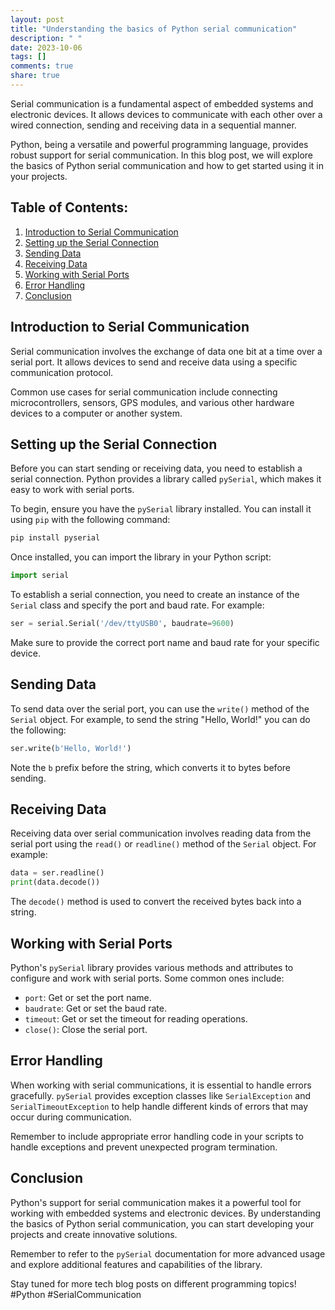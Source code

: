 ```yaml
---
layout: post
title: "Understanding the basics of Python serial communication"
description: " "
date: 2023-10-06
tags: []
comments: true
share: true
---
```


Serial communication is a fundamental aspect of embedded systems and electronic devices. It allows devices to communicate with each other over a wired connection, sending and receiving data in a sequential manner.

Python, being a versatile and powerful programming language, provides robust support for serial communication. In this blog post, we will explore the basics of Python serial communication and how to get started using it in your projects.

## Table of Contents:

1. [Introduction to Serial Communication]()
2. [Setting up the Serial Connection]()
3. [Sending Data]()
4. [Receiving Data]()
5. [Working with Serial Ports]()
6. [Error Handling]()
7. [Conclusion]()

## Introduction to Serial Communication

Serial communication involves the exchange of data one bit at a time over a serial port. It allows devices to send and receive data using a specific communication protocol.

Common use cases for serial communication include connecting microcontrollers, sensors, GPS modules, and various other hardware devices to a computer or another system.

## Setting up the Serial Connection

Before you can start sending or receiving data, you need to establish a serial connection. Python provides a library called `pySerial`, which makes it easy to work with serial ports.

To begin, ensure you have the `pySerial` library installed. You can install it using `pip` with the following command:

```python
pip install pyserial
```

Once installed, you can import the library in your Python script:

```python
import serial
```

To establish a serial connection, you need to create an instance of the `Serial` class and specify the port and baud rate. For example:

```python
ser = serial.Serial('/dev/ttyUSB0', baudrate=9600)
```

Make sure to provide the correct port name and baud rate for your specific device.

## Sending Data

To send data over the serial port, you can use the `write()` method of the `Serial` object. For example, to send the string "Hello, World!" you can do the following:

```python
ser.write(b'Hello, World!')
```

Note the `b` prefix before the string, which converts it to bytes before sending.

## Receiving Data

Receiving data over serial communication involves reading data from the serial port using the `read()` or `readline()` method of the `Serial` object. For example:

```python
data = ser.readline()
print(data.decode())
```

The `decode()` method is used to convert the received bytes back into a string.

## Working with Serial Ports

Python's `pySerial` library provides various methods and attributes to configure and work with serial ports. Some common ones include:

- `port`: Get or set the port name.
- `baudrate`: Get or set the baud rate.
- `timeout`: Get or set the timeout for reading operations.
- `close()`: Close the serial port.

## Error Handling

When working with serial communications, it is essential to handle errors gracefully. `pySerial` provides exception classes like `SerialException` and `SerialTimeoutException` to help handle different kinds of errors that may occur during communication.

Remember to include appropriate error handling code in your scripts to handle exceptions and prevent unexpected program termination.

## Conclusion

Python's support for serial communication makes it a powerful tool for working with embedded systems and electronic devices. By understanding the basics of Python serial communication, you can start developing your projects and create innovative solutions.

Remember to refer to the `pySerial` documentation for more advanced usage and explore additional features and capabilities of the library.

Stay tuned for more tech blog posts on different programming topics! #Python #SerialCommunication
